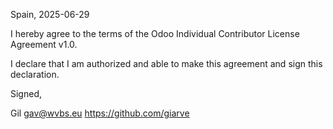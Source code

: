 Spain, 2025-06-29

I hereby agree to the terms of the Odoo Individual Contributor License
Agreement v1.0.

I declare that I am authorized and able to make this agreement and sign this
declaration.

Signed,

Gil gav@wvbs.eu https://github.com/giarve
